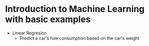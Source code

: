# Introduction to Machine Learning with basic examples
* Linear Regresion
    - Predict a car's fule consumption based on the car's weight
